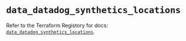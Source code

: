 # `data_datadog_synthetics_locations`

Refer to the Terraform Registory for docs: [`data_datadog_synthetics_locations`](https://registry.terraform.io/providers/datadog/datadog/3.24.1/docs/data-sources/synthetics_locations).
